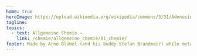 ```yaml
---
home: true
heroImage: https://upload.wikimedia.org/wikipedia/commons/3/31/Adenosintriphosphat_protoniert.svg
tagline:
topics:
  - text: Allgemeine Chemie →
    link: /chemie/allgemeine_chemie/01_chemie/
footer: Made by Arno Blümel (and his buddy Stefan Brandmair) while metabolizing ATP
---
```

